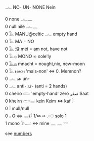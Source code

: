 𓂜 NO- UN- NONE Nein  

0 none 𓂜𓈖  
0 null nile 𓂜𓈖  
0 𓅓 MANU@celtic 𓂜 empty hand  
0 𓅓 MA = NO  
0 [𓅓](Musen) 没 méi = am not, have not  
0 𓅓𓐍 MONO ⋍ sole'ly  
0 [𓅓𓐍](𓅓𓐍) mnacht = nought,nix, new-moon  
0 𓅓 ⲙⲙⲟⲛ  'mais-non' ⇔ 0. Memnon?  
0 𓂜 ⲁⲛ un-  
0 𓂜 anti-  ⲁⲧ-   (anti = 2 hands)  
0 cheiro 𓂧 'empty-hand' zero صفر Saat  
0 kheirn 𓂧𓂋 kein Keim ⇔ kaf 𓎫  
0 𓎫 mull/null  
0 𓊪 O ⇔ 𓂋/𓎛 1/∞ ⇨ 𓈒𓏸𓇳 solo 1  
1 mono 𓅱𓂝 ⇔ mine 𓈖  𓈖  𓎡  

see [numbers](Numbers)  